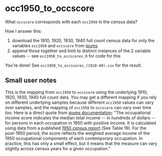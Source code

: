 # occ1950_to_occscore
What `occscore` corresponds with each `occ1950` in the census data?

How I answer this: 

1. download the 1910, 1920, 1930, 1940 full count census data for only the variables `occ1950` and `occscore` from [ipums](https://usa.ipums.org/usa-action/variables/group)
2. append those together and limit to distinct instances of the 2 variable values -- see `occ1950_to_occscores.R` for code for this

You're done! See `occ1950_to_occscores_(1910-40).csv` for the result.

## Small user notes
This is the mapping from `occ1950` to `occscore` using the underlying 1910, 1920, 1930, 1940 full count data. You may get a different mapping if you rely on different underlying samples because different `occ1950` values can vary over samples, and the mapping of `occ1950` to `occscore` can vary over time too. Here is a direct quote from [ipums documentation](https://usa.ipums.org/usa/chapter4/chapter4.shtml#occscore): "The occupational income score indicates the median total income -- in hundreds of dollars -- for persons in each occupation in 1950 with positive income. It is calculated using data from a published [1950 census report](https://www.census.gov/library/publications/1953/dec/population-vol-04.html) (See Table 19). For the post-1950 period, the score reflects the weighted average income of the 1950 occupational components of each contemporary occupation. In practice, this has only a small effect, but it means that the measure can vary slightly across census years for a given occupation."
